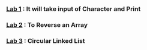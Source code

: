 ### [Lab 1](https://github.com/jatindhobi/DS-Program/blob/main/2.c) : It will take input of Character and Print
### [Lab 2](https://github.com/jatindhobi/DS-Program/blob/main/ArrayReverse.c) : To Reverse an Array
### [Lab 3](https://github.com/jatindhobi/DS-Program/blob/main/CircularLinkedList.c) : Circular Linked List
